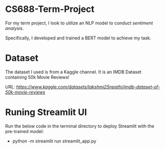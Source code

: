 # CS688-Term-Project
For my term project, I look to utilize an NLP model to conduct *sentiment analysis*.

Specifically, I developed and trained a BERT model to achieve my task.

# Dataset

The dataset I used is from a Kaggle channel. It is an IMDB Dataset containing 50k Movie Reviews!

*URL: https://www.kaggle.com/datasets/lakshmi25npathi/imdb-dataset-of-50k-movie-reviews*

# Runing Streamlit UI 

Run the below code in the terminal directory to deploy Streamlit with the pre-trained model:
  - python -m streamlit run streamlit_app.py
